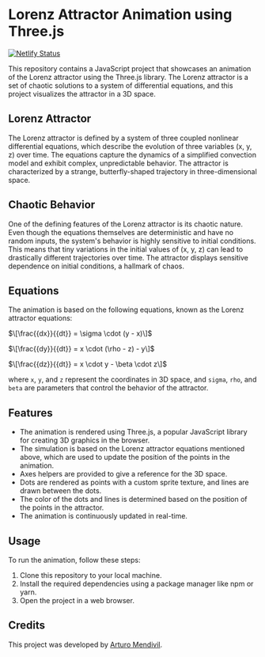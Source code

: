 # Lorenz Attractor Animation using Three.js
[![Netlify Status](https://api.netlify.com/api/v1/badges/717d8e4e-4428-41e4-86d4-6cf33a4b28a1/deploy-status)](https://app.netlify.com/sites/lorenz-system/deploys)

This repository contains a JavaScript project that showcases an animation of the Lorenz attractor using the Three.js library. The Lorenz attractor is a set of chaotic solutions to a system of differential equations, and this project visualizes the attractor in a 3D space.

## Lorenz Attractor

The Lorenz attractor is defined by a system of three coupled nonlinear differential equations, which describe the evolution of three variables (x, y, z) over time. The equations capture the dynamics of a simplified convection model and exhibit complex, unpredictable behavior. The attractor is characterized by a strange, butterfly-shaped trajectory in three-dimensional space.

## Chaotic Behavior

One of the defining features of the Lorenz attractor is its chaotic nature. Even though the equations themselves are deterministic and have no random inputs, the system's behavior is highly sensitive to initial conditions. This means that tiny variations in the initial values of (x, y, z) can lead to drastically different trajectories over time. The attractor displays sensitive dependence on initial conditions, a hallmark of chaos.

## Equations

The animation is based on the following equations, known as the Lorenz attractor equations:

$\[\frac{{dx}}{{dt}} = \sigma \cdot (y - x)\]$

$\[\frac{{dy}}{{dt}} = x \cdot (\rho - z) - y\]$

$\[\frac{{dz}}{{dt}} = x \cdot y - \beta \cdot z\]$

where `x`, `y`, and `z` represent the coordinates in 3D space, and `sigma`, `rho`, and `beta` are parameters that control the behavior of the attractor.

## Features

- The animation is rendered using Three.js, a popular JavaScript library for creating 3D graphics in the browser.
- The simulation is based on the Lorenz attractor equations mentioned above, which are used to update the position of the points in the animation.
- Axes helpers are provided to give a reference for the 3D space.
- Dots are rendered as points with a custom sprite texture, and lines are drawn between the dots.
- The color of the dots and lines is determined based on the position of the points in the attractor.
- The animation is continuously updated in real-time.

## Usage

To run the animation, follow these steps:

1. Clone this repository to your local machine.
2. Install the required dependencies using a package manager like npm or yarn.
3. Open the project in a web browser.

## Credits

This project was developed by [Arturo Mendivil](https://www.linkedin.com/in/arturomendivil/).
